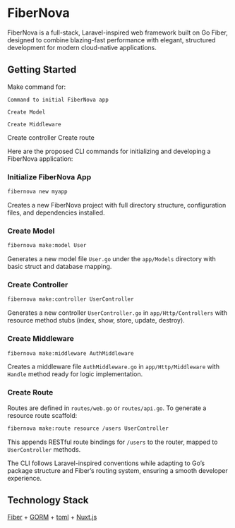 # FiberNova
FiberNova is a full-stack, Laravel-inspired web framework built on Go Fiber, designed to combine blazing-fast performance with elegant, structured development for modern cloud-native applications.

## Getting Started
Make command for:



    Command to initial FiberNova app

    Create Model

    Create Middleware
Create controller
Create route

Here are the proposed CLI commands for initializing and developing a FiberNova application:

### Initialize FiberNova App
```bash
fibernova new myapp
```
Creates a new FiberNova project with full directory structure, configuration files, and dependencies installed.

### Create Model
```bash
fibernova make:model User
```
Generates a new model file `User.go` under the `app/Models` directory with basic struct and database mapping.

### Create Controller
```bash
fibernova make:controller UserController
```
Generates a new controller `UserController.go` in `app/Http/Controllers` with resource method stubs (index, show, store, update, destroy).

### Create Middleware
```bash
fibernova make:middleware AuthMiddleware
```
Creates a middleware file `AuthMiddleware.go` in `app/Http/Middleware` with `Handle` method ready for logic implementation.

### Create Route
Routes are defined in `routes/web.go` or `routes/api.go`. To generate a resource route scaffold:
```bash
fibernova make:route resource /users UserController
```
This appends RESTful route bindings for `/users` to the router, mapped to `UserController` methods.

The CLI follows Laravel-inspired conventions while adapting to Go’s package structure and Fiber’s routing system, ensuring a smooth developer experience.

## Technology Stack
[Fiber](https://gofiber.io/) + [GORM](https://gorm.io/index.html) + [toml](https://toml.io/en/) + [Nuxt.js](https://nuxt.com/)
